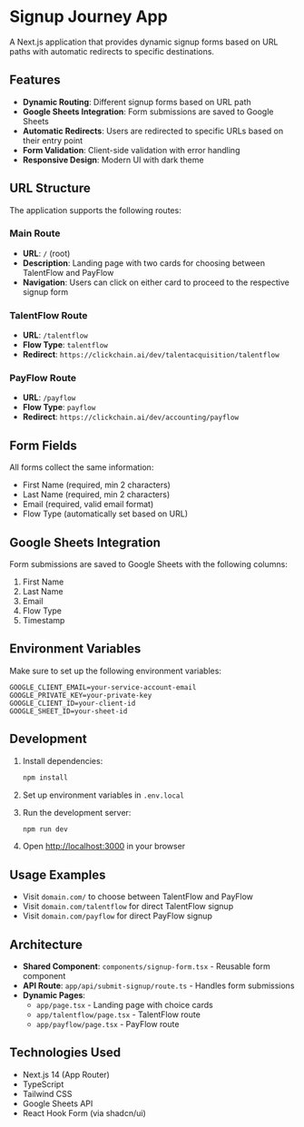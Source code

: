 # Signup Journey App

A Next.js application that provides dynamic signup forms based on URL paths with automatic redirects to specific destinations.

## Features

- **Dynamic Routing**: Different signup forms based on URL path
- **Google Sheets Integration**: Form submissions are saved to Google Sheets
- **Automatic Redirects**: Users are redirected to specific URLs based on their entry point
- **Form Validation**: Client-side validation with error handling
- **Responsive Design**: Modern UI with dark theme

## URL Structure

The application supports the following routes:

### Main Route
- **URL**: `/` (root)
- **Description**: Landing page with two cards for choosing between TalentFlow and PayFlow
- **Navigation**: Users can click on either card to proceed to the respective signup form

### TalentFlow Route
- **URL**: `/talentflow`
- **Flow Type**: `talentflow`
- **Redirect**: `https://clickchain.ai/dev/talentacquisition/talentflow`

### PayFlow Route
- **URL**: `/payflow`
- **Flow Type**: `payflow`
- **Redirect**: `https://clickchain.ai/dev/accounting/payflow`

## Form Fields

All forms collect the same information:
- First Name (required, min 2 characters)
- Last Name (required, min 2 characters)
- Email (required, valid email format)
- Flow Type (automatically set based on URL)

## Google Sheets Integration

Form submissions are saved to Google Sheets with the following columns:
1. First Name
2. Last Name
3. Email
4. Flow Type
5. Timestamp

## Environment Variables

Make sure to set up the following environment variables:

```env
GOOGLE_CLIENT_EMAIL=your-service-account-email
GOOGLE_PRIVATE_KEY=your-private-key
GOOGLE_CLIENT_ID=your-client-id
GOOGLE_SHEET_ID=your-sheet-id
```

## Development

1. Install dependencies:
   ```bash
   npm install
   ```

2. Set up environment variables in `.env.local`

3. Run the development server:
   ```bash
   npm run dev
   ```

4. Open [http://localhost:3000](http://localhost:3000) in your browser

## Usage Examples

- Visit `domain.com/` to choose between TalentFlow and PayFlow
- Visit `domain.com/talentflow` for direct TalentFlow signup
- Visit `domain.com/payflow` for direct PayFlow signup

## Architecture

- **Shared Component**: `components/signup-form.tsx` - Reusable form component
- **API Route**: `app/api/submit-signup/route.ts` - Handles form submissions
- **Dynamic Pages**: 
  - `app/page.tsx` - Landing page with choice cards
  - `app/talentflow/page.tsx` - TalentFlow route
  - `app/payflow/page.tsx` - PayFlow route

## Technologies Used

- Next.js 14 (App Router)
- TypeScript
- Tailwind CSS
- Google Sheets API
- React Hook Form (via shadcn/ui) 